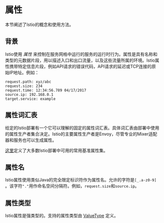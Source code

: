 # 属性

本节阐述了Istio的概念和使用方法。

## 背景

Istio使用 *属性* 来控制在服务网格中运行的服务的运行时行为。属性是具有名称和类型的元数据片段，用以描述入口和出口流量，以及这些流量所属的环境。Istio属性携带特定信息片段，例如API请求的错误代码，API请求的延迟或TCP连接的原始IP地址。例如：

	request.path: xyz/abc
	request.size: 234
	request.time: 12:34:56.789 04/17/2017
	source.ip: 192.168.0.1
	target.service: example

## 属性词汇表

给定的Istio部署有一个它可以理解的固定的属性词汇表。具体词汇表由部署中使用的属性生产者集合决定。Istio的主要属性生产者是Envoy，尽管专业的Mixer适配器和服务也可以生成属性。

[这里](../../reference/config/mixer/attribute-vocabulary.md)定义了大多数Istio部署中可用的常用基准属性集。

## 属性名

Istio属性使用类似Java的完全限定标识符作为属性名。允许的字符是`[_.a-z0-9]` 。该字符`"."`用作命名空间分隔符。例如，`request.size`和`source.ip`。

## 属性类型

Istio属性是强类型的。支持的属性类型由 [ValueType](https://github.com/istio/api/blob/master/mixer/v1/config/descriptor/value_type.proto) 定义。
